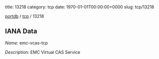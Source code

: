 title: 13218
category: tcp
date: 1970-01-01T00:00:00+0000
slug: tcp/13218

[portdb](/) / [tcp](/category/tcp.html) / 13218


## IANA Data

_Name:_ emc-vcas-tcp

_Description:_ EMC Virtual CAS Service

